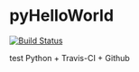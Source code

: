 # pyHelloWorld
[![Build Status](https://travis-ci.org/bjnhur/pyHelloWorld.svg?branch=master)](https://travis-ci.org/bjnhur/pyHelloWorld)

test Python + Travis-CI + Github
